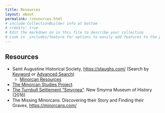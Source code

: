 ```yaml
---
title: Resources
layout: about
permalink: /resources.html
# include CollectionBuilder info at bottom
# credits: true
# Edit the markdown on in this file to describe your collection
# Look in _includes/feature for options to easily add features to the page
---
```


## Resources 

- Saint Augustine Historical Society, <https://staughs.com/> (Search by [Keyword](https://staughs.catalogaccess.com/search) or [Advanced Search](https://staughs.catalogaccess.com/advanced-search))
    * [Minorcan Resources](https://staughs.com/wp-content/uploads/2024/01/Minorcan-Resources.pdf) 
- [The Minorcan Studies Project](https://minorcanstudiesproject.omeka.net/)
- [The Turnbull Settlement “Smyrnea"](https://nsbhistory.org/the-turnbull-settlement-smyrnea/#aboutsmyrnea). New Smyrna Museum of History (2016)
- The Missing Minorcans. Discovering their Story and Finding their Graves, <https://minorcans.com/>

